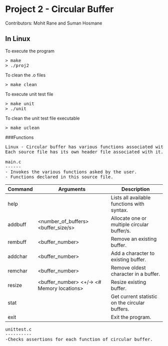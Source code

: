 # Project 2 - Circular Buffer

Contributors: Mohit Rane and Suman Hosmane

## In Linux
To execute the program
<pre>
> make
> ./proj2
</pre>

To clean the .o files
<pre>
> make clean
</pre>

To execute unit test file
<pre>
> make unit
> ./unit
</pre>

To clean the unit test file executable
<pre>
> make uclean
</pre>

###Functions
<pre>
Linux - Circular buffer has various functions associated with it.
Each source file has its own header file associated with it.

main.c
------
- Invokes the various functions asked by the user.
- Functions declared in this source file.
</pre>
Command | Arguments	| Description
-------	| ---------	| -----------
help | <none>	| Lists all available functions with syntax.
addbuff | <number_of_buffers> <buffer_size/s> | Allocate one or multiple circular buffer/s.
rembuff | <buffer_number> | Remove an existing buffer.
addchar | <buffer_number> <Character> | Add a character to existing buffer.
remchar | <buffer_number> | Remove oldest character in a buffer.
resize |	<buffer_number> <+/-> <# Memory locations> | Resize existing buffer.
stat | <none> | Get current statistic on the circular buffers.
exit | <none> | Exit the program.
<pre>
unittest.c
----------
-Checks assertions for each function of circular buffer.
</pre>
